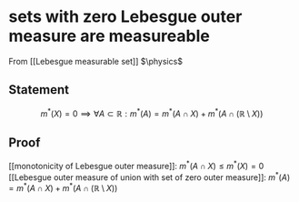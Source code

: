 # sets with zero Lebesgue outer measure are measureable
From [[Lebesgue measurable set]]
$\physics$
## Statement
$$m^{*}(X) = 0 \implies \forall A \subset \mathbb{R}: m^{*}(A) = m^{*}(A \cap X) + m^{*}(A \cap (\mathbb{R} \setminus X))$$

## Proof
[[monotonicity of Lebesgue outer measure]]:
$m^{*}(A \cap X) \leq m^{*}(X) = 0$
[[Lebesgue outer measure of union with set of zero outer measure]]: 
$m^{*}(A) = m^{*}(A \cap X) + m^{*}(A \cap (\mathbb{R} \setminus X))$